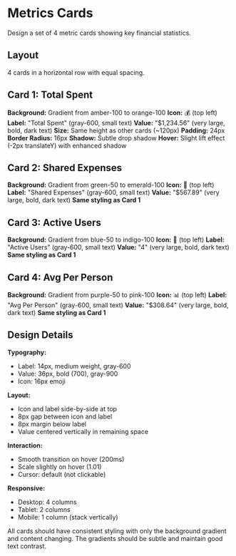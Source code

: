 # Metrics Cards

Design a set of 4 metric cards showing key financial statistics.

## Layout

4 cards in a horizontal row with equal spacing.

## Card 1: Total Spent

**Background:** Gradient from amber-100 to orange-100
**Icon:** 💰 (top left)
**Label:** "Total Spent" (gray-600, small text)
**Value:** "$1,234.56" (very large, bold, dark text)
**Size:** Same height as other cards (~120px)
**Padding:** 24px
**Border Radius:** 16px
**Shadow:** Subtle drop shadow
**Hover:** Slight lift effect (-2px translateY) with enhanced shadow

## Card 2: Shared Expenses

**Background:** Gradient from green-50 to emerald-100
**Icon:** 🤝 (top left)
**Label:** "Shared Expenses" (gray-600, small text)
**Value:** "$567.89" (very large, bold, dark text)
**Same styling as Card 1**

## Card 3: Active Users

**Background:** Gradient from blue-50 to indigo-100
**Icon:** 👥 (top left)
**Label:** "Active Users" (gray-600, small text)
**Value:** "4" (very large, bold, dark text)
**Same styling as Card 1**

## Card 4: Avg Per Person

**Background:** Gradient from purple-50 to pink-100
**Icon:** 📊 (top left)
**Label:** "Avg Per Person" (gray-600, small text)
**Value:** "$308.64" (very large, bold, dark text)
**Same styling as Card 1**

## Design Details

**Typography:**
- Label: 14px, medium weight, gray-600
- Value: 36px, bold (700), gray-900
- Icon: 16px emoji

**Layout:**
- Icon and label side-by-side at top
- 8px gap between icon and label
- 8px margin below label
- Value centered vertically in remaining space

**Interaction:**
- Smooth transition on hover (200ms)
- Scale slightly on hover (1.01)
- Cursor: default (not clickable)

**Responsive:**
- Desktop: 4 columns
- Tablet: 2 columns
- Mobile: 1 column (stack vertically)

All cards should have consistent styling with only the background gradient and content changing. The gradients should be subtle and maintain good text contrast.

